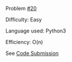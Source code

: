 Problem [#20](https://leetcode.com/problems/valid-parentheses/)

Difficulty: Easy

Language used: Python3

Efficiency: O(n)

See [Code Submission](https://leetcode.com/problems/valid-parentheses/submissions/858285029/)